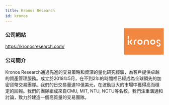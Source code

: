 ```yaml
---
title: Kronos Research
id: kronos
---
```


<img src="/kronos.jpg" alt="Kronos Logo" style="float: right; width: 25%;"> 

### 公司網站

https://kronosresearch.com/

### 公司簡介

Kronos Research通過先進的交易策略和資深的量化研究經驗，為客戶提供卓越的資產管理服務。成立於2018年5月，在不到2年的時間裡已經成為全球領先的加密貨幣交易團隊。我們的日交易量達10億美元，在波動巨大的市場中獲得高而穩定的回報。我們的團隊組成來自CMU, MIT, NTU, NCTU等名校，我們注重溝通和討論，致力於建造一個高質量的交易團隊。
